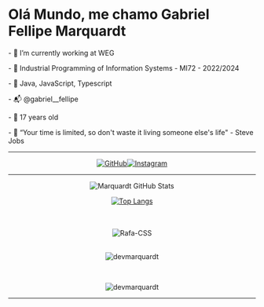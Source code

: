 # Olá Mundo, me chamo Gabriel Fellipe Marquardt

  <p>- 💼 I’m currently working at WEG
  <p>- 🗿 Industrial Programming of Information Systems - MI72 - 2022/2024
  <p>- 📜 Java, JavaScript, Typescript
  <p>- 📬 @gabriel__fellipe
  <p>- 🎈 17 years old
  <p> - 🥇 “Your time is limited, so don't waste it living someone else's life" - Steve Jobs
  
  <hr>

<div align="center">

[![GitHub](https://img.shields.io/badge/GitHub-100000?style=for-the-badge&logo=github&logoColor=white)](https://github.com/DevMarquardt)[![Instagram](https://img.shields.io/badge/Instagram-E4405F?style=for-the-badge&logo=instagram&logoColor=white)](https://www.instagram.com/gabriel___fellipe/)

 </div>
  <hr>
<div align="center">
  
  ![Marquardt GitHub Stats](https://github-readme-stats.vercel.app/api?username=DevMarquardt&show_icons=true&theme=highcontrast)

  [![Top Langs](https://github-readme-stats.vercel.app/api/top-langs/?username=DevMarquardt&layout=compact)](https://github.com/anuraghazra/github-readme-stats)
</div>
  <div><br/>

  <div align="center" style="display: inline_block"><br>
  <img align="center" alt="Rafa-CSS" height="" width="" src="https://skillicons.dev/icons?i=,js,ts,html,css,react,nextjs,tailwind,java,angular,)](https://skillicons.dev">
  </div>
<br>
<div align="center" style="display: inline_block">
  <p><img align="center" src="https://github-readme-streak-stats.herokuapp.com/?user=devmarquardt&" alt="devmarquardt" /></p>
</div>
<br>
  <p align="center" style="display: inline_block"> <img src="https://komarev.com/ghpvc/?username=devmarquardt&label=Profile%20views&color=0e75b6&style=flat" alt="devmarquardt" /> </p>
  </div>
  <hr>

